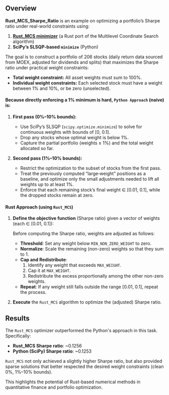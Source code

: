 ## Overview

**Rust_MCS_Sharpe_Ratio** is an example on optimizing a portfolio’s Sharpe ratio under real-world constraints using:

1. **[Rust_MCS minimizer](https://github.com/SergeiGL/Rust_MCS)** (a Rust port of the Multilevel Coordinate Search algorithm)
2. **SciPy’s SLSQP-based `minimize`** (Python)

The goal is to construct a portfolio of 206 stocks (daily return data sourced from MOEX, adjusted for dividends and splits) that maximizes the Sharpe
ratio under practical weight constraints:

- **Total weight constraint:** All asset weights must sum to 100%.
- **Individual weight constraints:** Each selected stock must have a weight between 1% and 10%, or be zero (unselected).

#### Because directly enforcing a 1% minimum is hard, `Python Approach` (naive) is:

1. **First pass (0%–10% bounds):**
    - Use SciPy’s SLSQP (`scipy.optimize.minimize`) to solve for continuous weights with bounds of [0, 0.1].
    - Drop any stocks whose optimal weight is below 1%.
    - Capture the partial portfolio (weights ≥ 1%) and the total weight allocated so far.

2. **Second pass (1%–10% bounds):**
    - Restrict the optimization to the subset of stocks from the first pass.
    - Treat the previously computed “large‐weight” positions as a baseline, and optimize only the small adjustments needed to lift all weights up to
      at least 1%.
    - Enforce that each remaining stock’s final weight ∈ [0.01, 0.1], while the dropped stocks remain at zero.

#### Rust Approach (using `Rust_MCS`)

1. **Define the objective function** (Sharpe ratio) given a vector of weights (each ∈ [0.01, 0.1]):

   Before computing the Sharpe ratio, weights are adjusted as follows:
    - **Threshold**: Set any weight below `MIN_NON_ZERO_WEIGHT` to zero.
    - **Normalize**: Scale the remaining (non-zero) weights so that they sum to 1.
    - **Cap and Redistribute**:
        1. Identify any weight that exceeds `MAX_WEIGHT`.
        2. Cap it at `MAX_WEIGHT`.
        3. Redistribute the excess proportionally among the other non-zero weights.
    - **Repeat**: If any weight still falls outside the range [0.01, 0.1], repeat the process.

2. **Execute** the `Rust_MCS` algorithm to optimize the (adjusted) Sharpe ratio.

## Results

The `Rust_MCS` optimizer outperformed the Python's approach in this task. Specifically:

* **Rust\_MCS Sharpe ratio**: ~0.1256
* **Python (SciPy) Sharpe ratio**: ~0.1253

`Rust_MCS` not only achieved a slightly higher Sharpe ratio,
but also provided sparse solutions that better respected the desired weight constraints (clean 0%, 1%–10% bounds).

This highlights the potential of Rust-based numerical methods in quantitative finance and portfolio optimization.